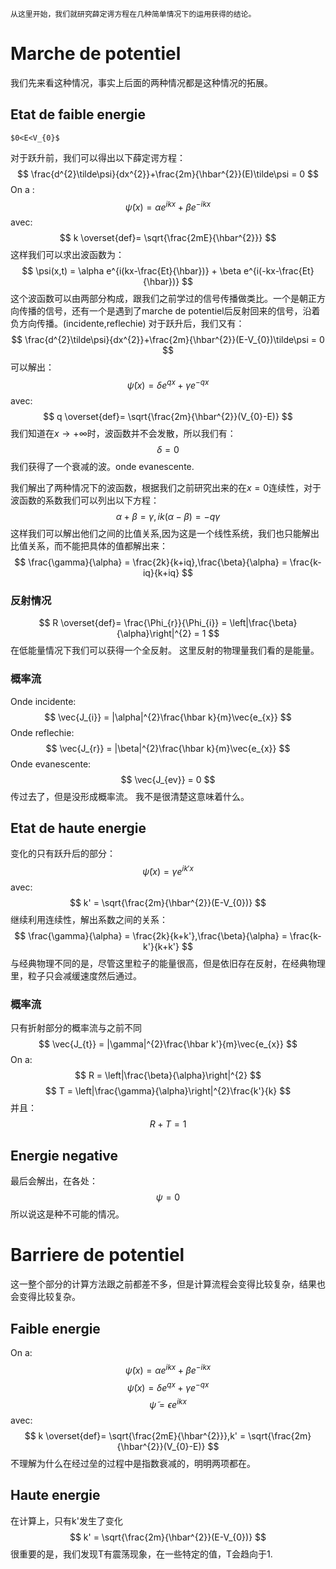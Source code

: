 	从这里开始，我们就研究薛定谔方程在几种简单情况下的运用获得的结论。

# Marche de potentiel
我们先来看这种情况，事实上后面的两种情况都是这种情况的拓展。
## Etat de faible energie
	$0<E<V_{0}$
对于跃升前，我们可以得出以下薛定谔方程：
$$
\frac{d^{2}\tilde\psi}{dx^{2}}+\frac{2m}{\hbar^{2}}(E)\tilde\psi = 0
$$
On a :
$$
\tilde{\psi}(x) = \alpha e^{ikx} + \beta e^{-ikx}
$$
avec:
$$
k \overset{def}= \sqrt{\frac{2mE}{\hbar^{2}}}
$$
这样我们可以求出波函数为：
$$
\psi(x,t) = \alpha e^{i(kx-\frac{Et}{\hbar})} + \beta e^{i(-kx-\frac{Et}{\hbar})}
$$
	这个波函数可以由两部分构成，跟我们之前学过的信号传播做类比。一个是朝正方向传播的信号，还有一个是遇到了marche de potentiel后反射回来的信号，沿着负方向传播。(incidente,reflechie)
对于跃升后，我们又有：
$$
\frac{d^{2}\tilde\psi}{dx^{2}}+\frac{2m}{\hbar^{2}}(E-V_{0})\tilde\psi = 0
$$
可以解出：
$$
\tilde{\psi}(x) = \delta e^{qx} + \gamma e^{-qx}
$$
avec:
$$
q \overset{def}= \sqrt{\frac{2m}{\hbar^{2}}(V_{0}-E)}
$$
我们知道在$x\longrightarrow +\infty$时，波函数并不会发散，所以我们有：
$$
\delta = 0
$$
	我们获得了一个衰减的波。onde evanescente.

我们解出了两种情况下的波函数，根据我们之前研究出来的在$x=0$连续性，对于波函数的系数我们可以列出以下方程：
$$
\alpha + \beta = \gamma,ik(\alpha-\beta) = -q\gamma
$$
这样我们可以解出他们之间的比值关系,因为这是一个线性系统，我们也只能解出比值关系，而不能把具体的值都解出来：
$$
\frac{\gamma}{\alpha} = \frac{2k}{k+iq},\frac{\beta}{\alpha} = \frac{k-iq}{k+iq}
$$
### 反射情况
$$
R \overset{def}= \frac{\Phi_{r}}{\Phi_{i}} = \left|\frac{\beta}{\alpha}\right|^{2} = 1
$$
在低能量情况下我们可以获得一个全反射。
	这里反射的物理量我们看的是能量。

### 概率流
Onde incidente:
$$
\vec{J_{i}} = |\alpha|^{2}\frac{\hbar k}{m}\vec{e_{x}}
$$
Onde reflechie:
$$
\vec{J_{r}} = |\beta|^{2}\frac{\hbar k}{m}\vec{e_{x}}
$$
Onde evanescente:
$$
\vec{J_{ev}} = 0
$$
	传过去了，但是没形成概率流。
	我不是很清楚这意味着什么。

## Etat de haute energie
变化的只有跃升后的部分：
$$
\tilde{\psi}(x) = \gamma e^{ik'x}
$$
avec:
$$
k' = \sqrt{\frac{2m}{\hbar^{2}}(E-V_{0})}
$$
继续利用连续性，解出系数之间的关系：
$$
\frac{\gamma}{\alpha} = \frac{2k}{k+k'},\frac{\beta}{\alpha} = \frac{k-k'}{k+k'}
$$
	与经典物理不同的是，尽管这里粒子的能量很高，但是依旧存在反射，在经典物理里，粒子只会减缓速度然后通过。

### 概率流
只有折射部分的概率流与之前不同
$$
\vec{J_{t}} = |\gamma|^{2}\frac{\hbar k'}{m}\vec{e_{x}}
$$
On a:
$$
R = \left|\frac{\beta}{\alpha}\right|^{2}
$$
$$
T = \left|\frac{\gamma}{\alpha}\right|^{2}\frac{k'}{k}
$$
并且：
$$
R + T = 1
$$

## Energie negative
最后会解出，在各处：
$$
\psi = 0
$$
所以说这是种不可能的情况。

# Barriere de potentiel
这一整个部分的计算方法跟之前都差不多，但是计算流程会变得比较复杂，结果也会变得比较复杂。
## Faible energie
On a:
$$
\tilde{\psi}(x) = \alpha e^{ikx} + \beta e^{-ikx}
$$
$$
\tilde{\psi}(x) = \delta e^{qx} + \gamma e^{-qx}
$$
$$
\tilde{\psi} = \epsilon e^{ikx}
$$
avec:
$$
k \overset{def}= \sqrt{\frac{2mE}{\hbar^{2}}},k' = \sqrt{\frac{2m}{\hbar^{2}}(V_{0}-E)}
$$
	不理解为什么在经过垒的过程中是指数衰减的，明明两项都在。

## Haute energie
在计算上，只有k'发生了变化
$$
k' = \sqrt{\frac{2m}{\hbar^{2}}(E-V_{0})}
$$
很重要的是，我们发现T有震荡现象，在一些特定的值，T会趋向于1.